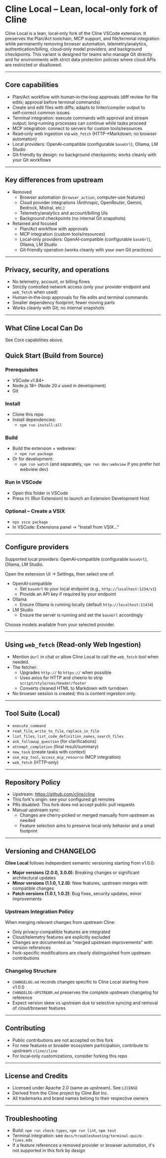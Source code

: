 # Cline Local – Lean, local‑only fork of Cline

Cline Local is a lean, local‑only fork of the Cline VSCode extension. It preserves the Plan/Act toolchain, MCP support, and file/terminal integration while permanently removing browser automation, telemetry/analytics, authentication/billing, cloud‑only model providers, and background checkpoints. This variant is designed for teams who manage Git directly and for environments with strict data protection policies where cloud APIs are restricted or disallowed.

---

## Core capabilities

- Plan/Act workflow with human‑in‑the‑loop approvals (diff review for file edits; approval before terminal commands)
- Create and edit files with diffs; adapts to linter/compiler output to self‑correct common issues
- Terminal integration: execute commands with approval and stream output; long‑running processes can continue while tasks proceed
- MCP integration: connect to servers for custom tools/resources
- Read‑only web ingestion via `web_fetch` (HTTP→Markdown; no browser automation)
- Local providers: OpenAI‑compatible (configurable `baseUrl`), Ollama, LM Studio
- Git‑friendly by design: no background checkpoints; works cleanly with your Git workflows

---

## Key differences from upstream

- Removed
  - Browser automation (`browser_action`, computer‑use features)
  - Cloud provider integrations (Anthropic, OpenRouter, Gemini, Bedrock, Mistral, etc.)
  - Telemetry/analytics and account/billing UIs
  - Background checkpoints (no internal Git snapshots)
- Retained and focused
  - Plan/Act workflow with approvals
  - MCP integration (custom tools/resources)
  - Local‑only providers: OpenAI‑compatible (configurable `baseUrl`), Ollama, LM Studio
  - Git‑friendly operation (works cleanly with your own Git practices)

---

## Privacy, security, and operations

- No telemetry, account, or billing flows
- Strictly controlled network access (only your provider endpoint and `web_fetch` when used)
- Human‑in‑the‑loop approvals for file edits and terminal commands
- Smaller dependency footprint; fewer moving parts
- Works cleanly with Git; no internal snapshots

---

## What Cline Local Can Do

See Core capabilities above.




## Quick Start (Build from Source)

### Prerequisites
- VSCode v1.84+
- Node.js 18+ (Node 20.x used in development)
- Git

### Install
- Clone this repo
- Install dependencies:
  - `npm run install:all`

### Build
- Build the extension + webview:
  - `npm run package`
- Or for development:
  - `npm run watch` (and separately, `npm run dev:webview` if you prefer hot webview dev)

### Run in VSCode
- Open this folder in VSCode
- Press `F5` (Run Extension) to launch an Extension Development Host

### Optional – Create a VSIX
- `npx vsce package`
- In VSCode: Extensions panel → "Install from VSIX…"

---

## Configure providers

Supported local providers: OpenAI‑compatible (configurable `baseUrl`), Ollama, LM Studio.

Open the extension UI → Settings, then select one of:

- OpenAI‑compatible
  - Set `baseUrl` to your local endpoint (e.g., `http://localhost:1234/v1`)
  - Provide an API key if required by your endpoint
- Ollama
  - Ensure Ollama is running locally (default `http://localhost:11434`)
- LM Studio
  - Ensure the server is running and set the `baseUrl` accordingly

Choose models available from your selected provider.

---

## Using `web_fetch` (Read‑only Web Ingestion)

- Mention `@url` in chat or allow Cline Local to call the `web_fetch` tool when needed.
- The fetcher:
  - Upgrades `http://` to `https://` when possible
  - Uses axios for HTTP and cheerio to strip `script/style/nav/header/footer`
  - Converts cleaned HTML to Markdown with turndown
- No browser session is created; this is content ingestion only.

---

## Tool Suite (Local)

- `execute_command`
- `read_file`, `write_to_file`, `replace_in_file`
- `list_files`, `list_code_definition_names`, `search_files`
- `ask_followup_question` (for clarifications)
- `attempt_completion` (final result/summary)
- `new_task` (create tasks with context)
- `use_mcp_tool`, `access_mcp_resource` (MCP integration)
- `web_fetch` (HTTP‑only)

---


## Repository Policy

- Upstream: https://github.com/cline/cline
- This fork's origin: see your configured git remotes
- PRs disabled: This fork does not accept public pull requests
- Manual upstream sync:
  - Changes are cherry‑picked or merged manually from upstream as needed
  - Feature selection aims to preserve local‑only behavior and a small footprint

---

## Versioning and CHANGELOG

**Cline Local** follows independent semantic versioning starting from v1.0.0:

- **Major versions (2.0.0, 3.0.0)**: Breaking changes or significant architectural updates
- **Minor versions (1.1.0, 1.2.0)**: New features, upstream merges with compatible changes  
- **Patch versions (1.0.1, 1.0.2)**: Bug fixes, security updates, minor improvements

### Upstream Integration Policy

When merging relevant changes from upstream Cline:
- Only privacy-compatible features are integrated
- Cloud/telemetry features are explicitly excluded
- Changes are documented as "merged upstream improvements" with version references
- Fork-specific modifications are clearly distinguished from upstream contributions

### Changelog Structure

- `CHANGELOG.md` records changes specific to Cline Local starting from v1.0.0
- `CHANGELOG-UPSTREAM.md` preserves the complete upstream changelog for reference
- Expect version skew vs upstream due to selective syncing and removal of cloud/browser features

---

## Contributing

- Public contributions are not accepted on this fork
- For new features or broader ecosystem participation, contribute to upstream `cline/cline`
- For local‑only customizations, consider forking this repo

---

## License and Credits

- Licensed under Apache 2.0 (same as upstream). See `LICENSE`
- Derived from the Cline project by Cline Bot Inc.
- All trademarks and brand names belong to their respective owners

---

## Troubleshooting

- Build: `npm run check-types`, `npm run lint`, `npm test`
- Terminal integration: see `docs/troubleshooting/terminal-quick-fixes.mdx`
- If a feature references a removed provider or browser automation, it's not supported in this fork by design
